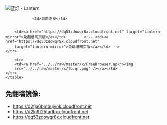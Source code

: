 

<img src="../../raw/master/x/8e0a2b81.c82003be.LanternYellow2.png" alt="蓝灯 - Lantern"/>
<table>
    <tr>
                
                <td>自由浏览</td>
        
        
        <td><a href="https://dq53zdowqr8x.cloudfront.net" target="lantern-mirror">免翻墙网页版</a></td>        <!-- <td><a href="https://dq53zdowqr8x.cloudfront.net"
        target="lantern-mirror">免翻墙网页版</a></td> -->
    </tr>
    
        <tr>
        <td><a href="../../raw/master/x/FreeBrowser.apk"><img
        src="../../raw/master/x/fb.qr.png" /></a></td>
    </tr>
    </table>

## 免翻墙镜像:

<ul>
<li><a href="https://d2fja6bmbujvnk.cloudfront.net">https://d2fja6bmbujvnk.cloudfront.net</a></li>
    <li><a href="https://d2ln9t25tarlbx.cloudfront.net">https://d2ln9t25tarlbx.cloudfront.net</a></li>
    <li><a href="https://dq53zdowqr8x.cloudfront.net">https://dq53zdowqr8x.cloudfront.net</a></li>
    </ul>